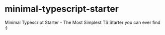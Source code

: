 # minimal-typescript-starter
Minimal Typescript Starter - The Most Simplest TS Starter you can ever find :)
